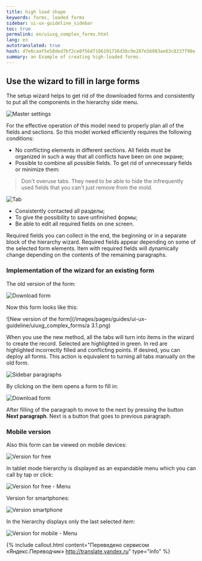 ```yaml
---
title: high load shape
keywords: forms, loaded forms
sidebar: ui-ux-guideline_sidebar
toc: true
permalink: en/uiuxg_complex_forms.html
lang: en
autotranslated: true
hash: d7e6caaf5e58ded7bf2ce8f56d7166191736d3bc9e287e56983ae63c8237f98e
summary: an Example of creating high-loaded forms.
---
```


## Use the wizard to fill in large forms

The setup wizard helps to get rid of the downloaded forms and consistently to put all the components in the hierarchy side menu.

![Master settings](/images/pages/guides/ui-ux-guideline/uiuxg_complex_forms/1.png)

For the effective operation of this model need to properly plan all of the fields and sections. So this model worked efficiently requires the following conditions:

* No conflicting elements in different sections. All fields must be organized in such a way that all conflicts have been on one экране;
* Possible to combine all possible fields. To get rid of unnecessary fields or minimize them:

> Don't overuse tabs. They need to be able to hide the infrequently used fields that you can't just remove from the mold.

![Tab](/images/pages/guides/ui-ux-guideline/uiuxg_complex_forms/2.png)

* Consistently contacted all разделы;
* To give the possibility to save unfinished формы;
* Be able to edit all required fields on one screen.

Required fields you can collect in the end, the beginning or in a separate block of the hierarchy wizard. Required fields appear depending on some of the selected form elements. Item with required fields will dynamically change depending on the contents of the remaining paragraphs.

### Implementation of the wizard for an existing form

The old version of the form:

![Download form](/images/pages/guides/ui-ux-guideline/uiuxg_complex_forms/3.png)

Now this form looks like this:

![New version of the form](/images/pages/guides/ui-ux-guideline/uiuxg_complex_forms/a 3.1.png)

When you use the new method, all the tabs will turn into items in the wizard to create the record. Selected are highlighted in green. In red are highlighted incorrectly filled and conflicting points. If desired, you can deploy all forms. This action is equivalent to turning all tabs manually on the old form.

![Sidebar paragraphs](/images/pages/guides/ui-ux-guideline/uiuxg_complex_forms/4.png)

By clicking on the item opens a form to fill in:

![Download form](/images/pages/guides/ui-ux-guideline/uiuxg_complex_forms/5.png)

After filling of the paragraph to move to the next by pressing the button **Next paragraph**. Next is a button that goes to previous paragraph.

### Mobile version

Also this form can be viewed on mobile devices:

![Version for free](/images/pages/guides/ui-ux-guideline/uiuxg_complex_forms/6.png)

In tablet mode hierarchy is displayed as an expandable menu which you can call by tap or click:

![Version for free - Menu](/images/pages/guides/ui-ux-guideline/uiuxg_complex_forms/7.png)

Version for smartphones:

![Version smartphone](/images/pages/guides/ui-ux-guideline/uiuxg_complex_forms/8.png)

In the hierarchy displays only the last selected item:

![Version for mobile - Menu](/images/pages/guides/ui-ux-guideline/uiuxg_complex_forms/9.png)



{% include callout.html content="Переведено сервисом «Яндекс.Переводчик» <http://translate.yandex.ru>" type="info" %}